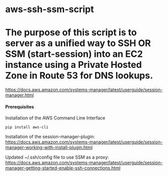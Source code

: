 # aws-ssh-ssm-script

# The purpose of this script is to server as a unified way to SSH OR SSM (start-session) into an EC2 instance using a Private Hosted Zone in Route 53 for DNS lookups. 

https://docs.aws.amazon.com/systems-manager/latest/userguide/session-manager.html


#### Prerequisites
Installation of the AWS Command Line Interface
```
pip install aws-cli
```

Installation of the session-manager-plugin:
https://docs.aws.amazon.com/systems-manager/latest/userguide/session-manager-working-with-install-plugin.html

Updated ~/.ssh/config file to use SSM as a proxy:
https://docs.aws.amazon.com/systems-manager/latest/userguide/session-manager-getting-started-enable-ssh-connections.html





